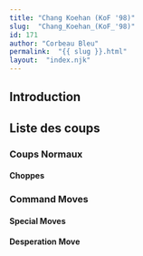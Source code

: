 ```yaml
---
title: "Chang Koehan (KoF '98)"
slug:  "Chang_Koehan_(KoF_'98)"
id: 171
author: "Corbeau Bleu"
permalink:  "{{ slug }}.html"
layout:  "index.njk"
---
```


## Introduction

## Liste des coups

### Coups Normaux

#### Choppes

### Command Moves

#### Special Moves

#### Desperation Move
